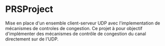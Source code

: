 # PRSProject
Mise en place d'un ensemble client-serveur UDP avec l'implementation de mécanismes de controles de congestion.
Ce projet à pour objectif d'implémenter des mécanismes de contrôle de congestion du canal directement sur de l'UDP.
